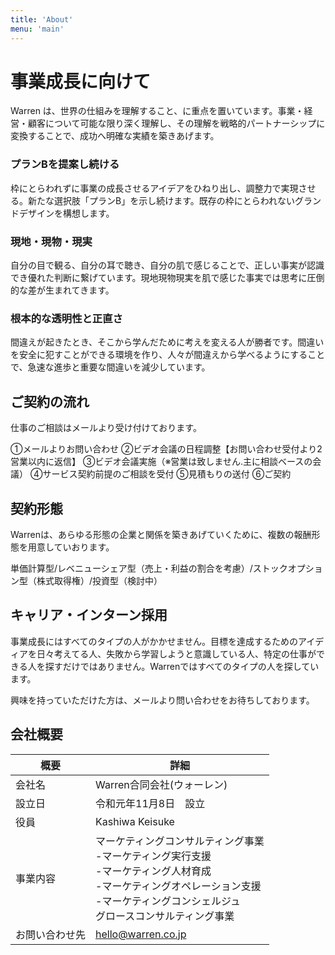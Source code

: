 ```yaml
---
title: 'About'
menu: 'main'
---
```


# 事業成長に向けて
Warren は、世界の仕組みを理解すること、に重点を置いています。事業・経営・顧客について可能な限り深く理解し、その理解を戦略的パートナーシップに変換することで、成功へ明確な実績を築きあげます。


### プランBを提案し続ける
枠にとらわれずに事業の成長させるアイデアをひねり出し、調整力で実現させる。新たな選択肢「プランB」を示し続けます。既存の枠にとらわれないグランドデザインを構想します。

### 現地・現物・現実
自分の目で観る、自分の耳で聴き、自分の肌で感じることで、正しい事実が認識でき優れた判断に繋げています。現地現物現実を肌で感じた事実では思考に圧倒的な差が生まれてきます。

### 根本的な透明性と正直さ
間違えが起きたとき、そこから学んだために考えを変える人が勝者です。間違いを安全に犯すことができる環境を作り、人々が間違えから学べるようにすることで、急速な進歩と重要な間違いを減少しています。



## ご契約の流れ
仕事のご相談はメールより受け付けております。

①メールよりお問い合わせ
②ビデオ会議の日程調整【お問い合わせ受付より2営業以内に返信】
③ビデオ会議実施（※営業は致しません.主に相談ベースの会議）
④サービス契約前提のご相談を受付
⑤見積もりの送付
⑥ご契約


## 契約形態
Warrenは、あらゆる形態の企業と関係を築きあげていくために、複数の報酬形態を用意していおります。

単価計算型/レベニューシェア型（売上・利益の割合を考慮）/ストックオプション型（株式取得権）/投資型（検討中）

## キャリア・インターン採用
事業成長にはすべてのタイプの人がかかせません。目標を達成するためのアイディアを日々考えてる人、失敗から学習しようと意識している人、特定の仕事ができる人を探すだけではありません。Warrenではすべてのタイプの人を探しています。

興味を持っていただけた方は、メールより問い合わせをお待ちしております。


## 会社概要
| 概要           | 詳細 |
| ---------     | --------------- |
| 会社名         | Warren合同会社(ウォーレン) |
| 設立日         |  令和元年11月8日　設立 |
| 役員           | Kashiwa Keisuke |
| 事業内容       | マーケティングコンサルティング事業<br>-マーケティング実行支援<br>-マーケティング人材育成<br>-マーケティングオペレーション支援<br>-マーケティングコンシェルジュ<br>グロースコンサルティング事業|
| お問い合わせ先  | hello@warren.co.jp  |  
